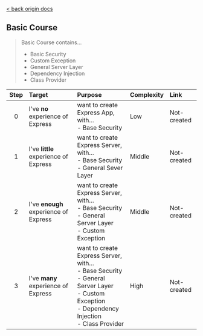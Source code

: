 [< back origin docs](https://github.com/Boiler-Express/.github/blob/main/profile/README.md)
## Basic Course

> Basic Course contains...
>
> - Basic Security
> - Custom Exception
> - General Server Layer
> - Dependency Injection
> - Class Provider

| Step | Target | Purpose | Complexity | Link |
| :--: | :----- | :------ | :--------- | :----- |
| 0    | I've **no** experience of Express | want to create Express App, with... <br> - Base Security | Low | Not-created |
| 1    | I've **little** experience of Express | want to create Express Server, with... <br> - Base Security <br> - General Sever Layer | Middle | Not-created |
| 2    | I've **enough** experience of Express | want to create Express Server, with... <br> - Base Security <br> - General Server Layer <br> - Custom Exception | Middle | Not-created |
| 3    | I've **many** experience of Express | want to create Express Server, with... <br> - Base Security <br> - General Server Layer <br> - Custom Exception <br> - Dependency Injection <br>- Class Provider | High | Not-created |
